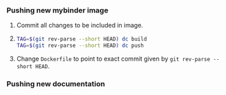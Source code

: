 ### Pushing new mybinder image

1) Commit all changes to be included in image.


2)
    ```bash
    TAG=$(git rev-parse --short HEAD) dc build
    TAG=$(git rev-parse --short HEAD) dc push
    ```
    
3) Change `Dockerfile` to point to exact commit given by `git rev-parse --short HEAD`.

### Pushing new documentation
